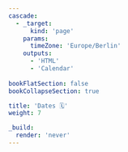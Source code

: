 ```yaml
---
cascade:
  - _target:
      kind: 'page'
    params:
      timeZone: 'Europe/Berlin'
    outputs:
      - 'HTML'
      - 'Calendar'
 
bookFlatSection: false
bookCollapseSection: true

title: 'Dates 🗓'
weight: 7

_build:
  render: 'never'
---
```

